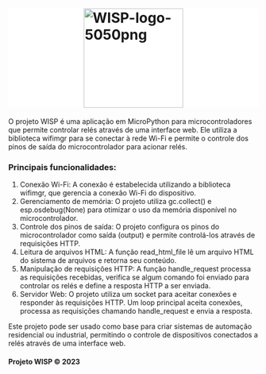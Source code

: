 <!DOCTYPE html>
<html lang="pt-br">
<head>
     <link rel="icon" type="image/png" href="https://i.ibb.co/4KgLqg4/WISPfavicon.png"/>
    <link href="https://i.ibb.co/rfPgX6r/apple-touch-icon.png" rel="apple-touch-icon" />
    <link href="https://i.ibb.co/QKSDBmF/apple-touch-icon-76x76.png" rel="apple-touch-icon" sizes="76x76"/>
    <link href="https://i.ibb.co/8gbgPwf/apple-touch-icon-120x120.png" rel="apple-touch-icon" sizes="120x120"/>
    <link href="https://i.ibb.co/2YV2wmH/apple-touch-icon-152x152.png" rel="apple-touch-icon" sizes="152x152"/>
    <link href="https://i.ibb.co/ssb2v69/apple-touch-icon-180x180.png" rel="apple-touch-icon" sizes="180x180"/>
    <link href="https://i.ibb.co/C6H747F/icon-hires.png" rel="icon" sizes="192x192" />
    <link href="https://i.ibb.co/X2b8Fxx/icon-normal.png" rel="icon" sizes="128x128" />
    <meta http-equiv="Content-Type" content="text/html; charset=UTF-8">
    <meta name="viewport" content="width=device-width, initial-scale=1, user-scalable=no">
    <meta name="apple-mobile-web-app-capable" content="yes" />
    <meta name="apple-mobile-web-app-status-bar-style" content="black" />
    <link rel="stylesheet" href="http://code.jquery.com/mobile/1.3.0/jquery.mobile-1.3.0.min.css" />
   </head>
<body>
   <div data-theme="d" data-role="header" class="ui-header ui-bar-d" role="banner" style="background-color: white;">
    <h1 class="ui-title" role="heading" aria-level="1">
        <a class="ui-link">
            <img src="https://i.ibb.co/cJzG82d/WISP-logo.png" alt="WISP-logo-5050png" border="0" style="display: block; margin-left: auto; margin-right: auto; width: 200px; height: 200px;">
        </a>
    </h1>
</div>
         <div data-role="content">
            <p>O projeto WISP é uma aplicação em MicroPython para microcontroladores que permite controlar relés através de uma interface web. Ele utiliza a biblioteca wifimgr para se conectar à rede Wi-Fi e permite o controle dos pinos de saída do microcontrolador para acionar relés.</p>
            <h3>Principais funcionalidades:</h3>
            <ol>
                <li>Conexão Wi-Fi: A conexão é estabelecida utilizando a biblioteca wifimgr, que gerencia a conexão Wi-Fi do dispositivo.</li>
                                <li>Gerenciamento de memória: O projeto utiliza gc.collect() e esp.osdebug(None) para otimizar o uso da memória disponível no microcontrolador.</li>
                <li>Controle dos pinos de saída: O projeto configura os pinos do microcontrolador como saída (output) e permite controlá-los através de requisições HTTP.</li>
                <li>Leitura de arquivos HTML: A função read_html_file lê um arquivo HTML do sistema de arquivos e retorna seu conteúdo.</li>
                <li>Manipulação de requisições HTTP: A função handle_request processa as requisições recebidas, verifica se algum comando foi enviado para controlar os relés e define a resposta HTTP a ser enviada.</li>
                <li>Servidor Web: O projeto utiliza um socket para aceitar conexões e responder às requisições HTTP. Um loop principal aceita conexões, processa as requisições chamando handle_request e envia a resposta.</li>
            </ol>
            <p>Este projeto pode ser usado como base para criar sistemas de automação residencial ou industrial, permitindo o controle de dispositivos conectados a relés através de uma interface web.</p>
        </div>
        <div data-role="footer">
            <h4>Projeto WISP &copy; 2023</h4>
        </div>
    </div>
</body>
</html>

